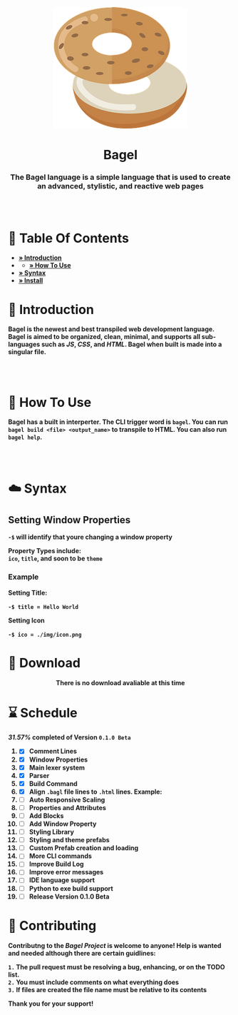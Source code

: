 <p align="center">
<img src="./img/logopng.png">
<h1 align="center">Bagel</h1> 
</p>
<h3 align="center"><b>The Bagel language is a simple language that is used to create an advanced, stylistic, and reactive web pages</h3>
<br><br>

# 📖 Table Of Contents

- [» Introduction](#👋-introduction)
- - [» How To Use](#🤔-how-to-use)
- [» Syntax](#☁️-syntax)
-  [» Install](#🔽-download)

# 👋 Introduction
Bagel is the newest and best transpiled web development language. Bagel is aimed to be organized, clean, minimal, and supports all sub-languages such as *JS*, *CSS*, and *HTML*. Bagel when built is made into a singular file. 

<br><br>
 
# 🤔 How To Use
Bagel has a built in interperter. The CLI trigger word is `bagel`. You can run `bagel build <file> <output_name>` to transpile to HTML. You can also run `bagel help`. 

<br><br>

# ☁️ Syntax
## Setting Window Properties 
`-$` will identify that youre changing a window property

Property Types include:<br>
`ico`, `title`, and soon to be `theme`

### Example
Setting Title:

```-$ title = Hello World```

Setting Icon

```-$ ico = ./img/icon.png```



# 🔽 Download

<p align="center">There is no download avaliable at this time</p>

# ⌛ Schedule

***31.57%* completed of Version `0.1.0 Beta`**

1. - [x] Comment Lines
2. - [x] Window Properties
3. - [x] Main lexer system
4. - [x] Parser
5. - [x] Build Command
6. - [x] Align `.bagl` file lines to `.html` lines. Example:
7. - [ ] Auto Responsive Scaling 
8. - [ ] Properties and Attributes
9. - [ ] Add Blocks
10. - [ ] Add Window Property
11. - [ ] Styling Library 
12. - [ ] Styling and theme prefabs 
13. - [ ] Custom Prefab creation and loading 
14. - [ ] More CLI commands
15. - [ ] Improve Build Log
16. - [ ] Improve error messages 
17. - [ ] IDE language support 
18. - [ ] Python to exe build support
19. - [ ] Release Version 0.1.0 Beta

# 🌿 Contributing

**Contributng** to the *Bagel Project* is welcome to anyone! Help is wanted and needed although there are certain guidlines:

`1.` The pull request must be resolving a bug, enhancing, or on the TODO list. 
<br> 
`2.` You must include comments on what everything does
<br>
`3.` If files are created the file name must be relative to its contents

Thank you for your support!


